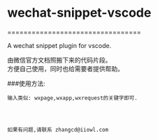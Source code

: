 # wechat-snippet-vscode
=================================

A wechat snippet plugin for vscode.

由微信官方文档照搬下来的代码片段。
<br>方便自己使用，同时也给需要者提供帮助。

###使用方法:
	
	输入类似: wxpage,wxapp,wxrequest的关键字即可.



	
	如果有问题,请联系 zhangcd@iiowl.com
